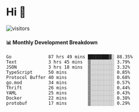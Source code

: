 # Hi 👋
 
![visitors](https://visitor-badge.glitch.me/badge?page_id=sorcererxw.sorcererx)

#### 📊 Monthly Development Breakdown

<!--START_SECTION:waka-->
```text
Go              87 hrs 49 mins ████████▓░ 88.35%
Text            3 hrs 45 mins  ▒░░░░░░░░░ 3.79%
JSON            3 hrs 18 mins  ▒░░░░░░░░░ 3.32%
TypeScript      50 mins        ▒░░░░░░░░░ 0.85%
Protocol Buffer 40 mins        ▒░░░░░░░░░ 0.68%
go.mod          34 mins        ▒░░░░░░░░░ 0.57%
Thrift          26 mins        ▒░░░░░░░░░ 0.44%
YAML            25 mins        ▒░░░░░░░░░ 0.43%
Docker          22 mins        ▒░░░░░░░░░ 0.38%
protobuf        17 mins        ▒░░░░░░░░░ 0.29%
```
<!--END_SECTION:waka-->
